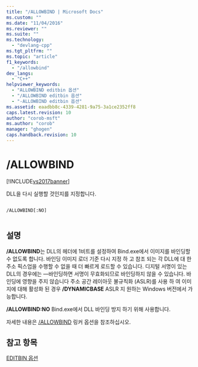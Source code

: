 ```yaml
---
title: "/ALLOWBIND | Microsoft Docs"
ms.custom: ""
ms.date: "11/04/2016"
ms.reviewer: ""
ms.suite: ""
ms.technology: 
  - "devlang-cpp"
ms.tgt_pltfrm: ""
ms.topic: "article"
f1_keywords: 
  - "/allowbind"
dev_langs: 
  - "C++"
helpviewer_keywords: 
  - "ALLOWBIND editbin 옵션"
  - "/ALLOWBIND editbin 옵션"
  - "-ALLOWBIND editbin 옵션"
ms.assetid: eaadbb8c-4339-4281-9a75-3a1ce2352ff8
caps.latest.revision: 10
author: "corob-msft"
ms.author: "corob"
manager: "ghogen"
caps.handback.revision: 10
---
```

# /ALLOWBIND
[!INCLUDE[vs2017banner](../../assembler/inline/includes/vs2017banner.md)]

DLL을 다시 실행할 것인지를 지정합니다.  
  
```  
  
/ALLOWBIND[:NO]  
  
```  
  
## 설명  
 **\/ALLOWBIND**는 DLL의 헤더에 1비트를 설정하여 Bind.exe에서 이미지를 바인딩할 수 없도록 합니다.  바인딩 이미지 로더 기준 다시 지정 하 고 참조 되는 각 DLL에 대 한 주소 픽스업을 수행할 수 없을 때 더 빠르게 로드할 수 있습니다.  디지털 서명이 있는 DLL의 경우에는 —바인딩하면 서명이 무효화되므로 바인딩하지 않을 수 있습니다.  바인딩에 영향을 주지 않습니다 주소 공간 레이아웃 불규칙화 \(ASLR\)를 사용 하 여 이미지에 대해 활성화 된 경우  **\/DYNAMICBASE**  ASLR 지 원하는 Windows 버전에서 가능합니다.  
  
 **\/ALLOWBIND:NO**  Bind.exe에서 DLL 바인딩 방지 하기 위해 사용합니다.  
  
 자세한 내용은 [\/ALLOWBIND](../../build/reference/allowbind-prevent-dll-binding.md) 링커 옵션을 참조하십시오.  
  
## 참고 항목  
 [EDITBIN 옵션](../../build/reference/editbin-options.md)